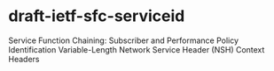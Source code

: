 # draft-ietf-sfc-serviceid
Service Function Chaining: Subscriber and Performance Policy   Identification Variable-Length Network Service Header (NSH) Context  Headers
